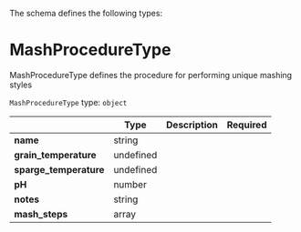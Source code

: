 The schema defines the following types:

# MashProcedureType
MashProcedureType defines the procedure for performing unique mashing styles
  
`MashProcedureType` type: `object`

|   |Type|Description|Required|
|---|----|-----------|--------|
|**name**|string|| |
|**grain_temperature**|undefined|| |
|**sparge_temperature**|undefined|| |
|**pH**|number|| |
|**notes**|string|| |
|**mash_steps**|array|| |

